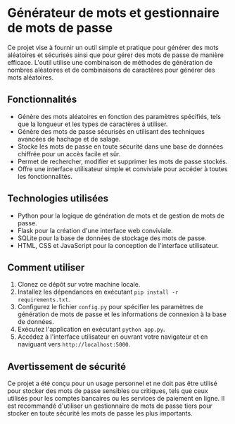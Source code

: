 # Générateur de mots et gestionnaire de mots de passe

Ce projet vise à fournir un outil simple et pratique pour générer des mots aléatoires et sécurisés ainsi que pour gérer des mots de passe de manière efficace. L'outil utilise une combinaison de méthodes de génération de nombres aléatoires et de combinaisons de caractères pour générer des mots aléatoires.

## Fonctionnalités

- Génère des mots aléatoires en fonction des paramètres spécifiés, tels que la longueur et les types de caractères à utiliser.
- Génère des mots de passe sécurisés en utilisant des techniques avancées de hachage et de salage.
- Stocke les mots de passe en toute sécurité dans une base de données chiffrée pour un accès facile et sûr.
- Permet de rechercher, modifier et supprimer les mots de passe stockés.
- Offre une interface utilisateur simple et conviviale pour accéder à toutes les fonctionnalités.

## Technologies utilisées

- Python pour la logique de génération de mots et de gestion de mots de passe.
- Flask pour la création d'une interface web conviviale.
- SQLite pour la base de données de stockage des mots de passe.
- HTML, CSS et JavaScript pour la conception de l'interface utilisateur.

## Comment utiliser

1. Clonez ce dépôt sur votre machine locale.
2. Installez les dépendances en exécutant `pip install -r requirements.txt`.
3. Configurez le fichier `config.py` pour spécifier les paramètres de génération de mots de passe et les informations de connexion à la base de données.
4. Exécutez l'application en exécutant `python app.py`.
5. Accédez à l'interface utilisateur en ouvrant votre navigateur et en naviguant vers `http://localhost:5000`.

## Avertissement de sécurité

Ce projet a été conçu pour un usage personnel et ne doit pas être utilisé pour stocker des mots de passe sensibles ou critiques, tels que ceux utilisés pour les comptes bancaires ou les services de paiement en ligne. Il est recommandé d'utiliser un gestionnaire de mots de passe tiers pour stocker en toute sécurité les mots de passe les plus importants.
